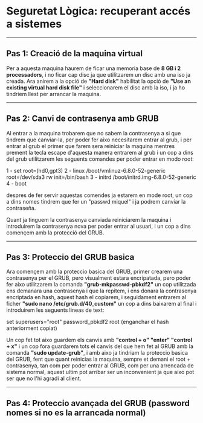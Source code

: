 # Seguretat Lògica: recuperant accés a sistemes
---

## Pas 1: Creació de la maquina virtual 

Per a aquesta maquina haurem de ficar una memoria base de **8 GB i 2 processadors**, i no ficar cap disc ja que utilitzarem un disc amb una iso ja creada. Ara anirem a la opció de **"Hard disk"**
habilitat la opció de **"Use an existing virtual hard disk file"** i seleccionarem el disc amb la iso, i ja ho tindriem llest per arrancar la maquina.

---

## Pas 2: Canvi de contrasenya amb GRUB

Al entrar a la maquina trobarem que no sabem la contrasenya a si que tindrem que canviar-la, per poder fer aixo necesitarem entrar al grub, i per entrar al grub el primer que farem sera reiniciar la maquina mentres prement la tecla escape d'aquesta manera entrarem al grub i un cop a dins del grub utilitzarem les seguents comandes per poder entrar en modo root:

1 - set root=(hd0,gpt3)
2 - linux /boot/vmlinuz-6.8.0-52-generic root=/dev/sda3 rw init=/bin/bash
3 - initrd /boot/initrd.img-6.8.0-52-generic
4 - boot

despres de fer servir aquestas comendes ja estarem en mode root, un cop a dins nomes tindrem que fer un "passwd miquel" i ja podrem canviar la contraseña.

Quant ja tinguem la contrasenya canviada reiniciarem la maquina i introduirem la contrasenya nova per poder entrar al usuari, i un cop a dins començem amb la protecció del GRUB.

---

## Pas 3: Proteccio del GRUB basica

Ara començem amb la proteccio basica del GRUB, primer crearem una contrasenya per el GRUB, pero visualment estara encripatada, pero poder fer aixo utilitzarem la comanda **"grub-mkpasswd-pbkdf2"** un cop utilitzada ens demanara una contrasenya i que la repitem, i ens donara la contrasenya encriptada en hash, aquest hash el copiarem, i seguidament entrarem al ficher **"sudo nano /etc/grub.d/40_custom"** un cop a dins baixarem al final i introduirem les seguents lineas de text:

set superusers="root"
password_pbkdf2 root (enganchar el hash anteriorment copiat)

Un cop fet tot aixo guardem els canvis amb **"control + o" "enter" "control + x"**
i un cop fora guardarem tots el canvis del que hem fet al GRUB amb la comanda **"sudo update-grub"**, i amb aixo ja tindriam la proteccio basica del GRUB, fent que quant reinicias la maquina, sempre et demani el root + contrasenya, tan com per poder entrar al GRUB, com per una arrencada de sistema normal, aquest ultim pot arribar ser un inconvenient ja que aixo pot ser que no l'hi agradi al client.

---

## Pas 4: Proteccio avançada del GRUB (password nomes si no es la arrancada normal)






